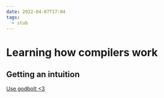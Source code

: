 ```yaml
---
date: 2022-04-07T17:04
tags: 
  - stub
---
```


# Learning how compilers work

## Getting an intuition

[Use godbolt <3](https://godbolt.org/#g:!((g:!((g:!((h:codeEditor,i:(filename:'1',fontScale:14,fontUsePx:'0',j:1,lang:c%2B%2B,selection:(endColumn:2,endLineNumber:10,positionColumn:2,positionLineNumber:10,selectionStartColumn:1,selectionStartLineNumber:10,startColumn:1,startLineNumber:10),source:'//+Type+your+code+here,+or+load+an+example.%0Aint+square(int+num)+%7B%0A++++return+num+*+num%3B%0A%7D%0Aint+main()+%7B%0A++++if+(square(123)+%3E+0)+%7B%0A++++++++return+0%3B%0A++++%7D%0A++++return+1%3B%0A%7D'),l:'5',n:'0',o:'C%2B%2B+source+%231',t:'0')),k:33,l:'4',n:'0',o:'',s:0,t:'0'),(g:!((h:compiler,i:(compiler:g112,filters:(b:'0',binary:'1',commentOnly:'0',demangle:'0',directives:'0',execute:'1',intel:'0',libraryCode:'0',trim:'1'),flagsViewOpen:'1',fontScale:14,fontUsePx:'0',j:1,lang:c%2B%2B,libs:!(),options:'',selection:(endColumn:1,endLineNumber:1,positionColumn:1,positionLineNumber:1,selectionStartColumn:1,selectionStartLineNumber:1,startColumn:1,startLineNumber:1),source:1,tree:'1'),l:'5',n:'0',o:'x86-64+gcc+11.2+(C%2B%2B,+Editor+%231,+Compiler+%231)',t:'0')),k:33,l:'4',n:'0',o:'',s:0,t:'0'),(g:!((h:executor,i:(argsPanelShown:'1',compilationPanelShown:'0',compiler:g112,compilerOutShown:'0',execArgs:'',execStdin:'',fontScale:14,fontUsePx:'0',j:1,lang:c%2B%2B,libs:!(),options:'',source:1,stdinPanelShown:'1',tree:'1',wrap:'1'),l:'5',n:'0',o:'Executor+x86-64+gcc+11.2+(C%2B%2B,+Editor+%231)',t:'0')),k:34,l:'4',n:'0',o:'',s:0,t:'0')),l:'2',n:'0',o:'',t:'0')),version:4)
